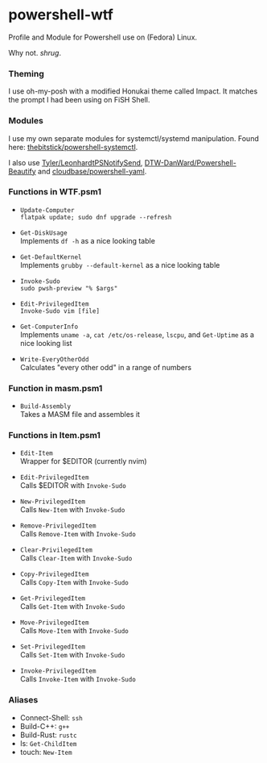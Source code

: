 # powershell-wtf

Profile and Module for Powershell use on (Fedora) Linux.

Why not. *shrug*.


### Theming
I use oh-my-posh with a modified Honukai theme called Impact. It matches the prompt I had been using on FiSH Shell.


### Modules

I use my own separate modules for systemctl/systemd manipulation. Found here: [thebitstick/powershell-systemctl](https://github.com/thebitstick/powershell-systemctl).  

I also use [Tyler/LeonhardtPSNotifySend](https://github.com/TylerLeonhardt/PSNotifySend), [DTW-DanWard/Powershell-Beautify](https://github.com/DTW-DanWard/PowerShell-Beautifier) and [cloudbase/powershell-yaml](https://github.com/cloudbase/powershell-yaml).


### Functions in WTF.psm1

- `Update-Computer`  
`flatpak update; sudo dnf upgrade --refresh`

- `Get-DiskUsage`  
Implements `df -h` as a nice looking table

- `Get-DefaultKernel`  
Implements `grubby --default-kernel` as a nice looking table

- `Invoke-Sudo`  
`sudo pwsh-preview "% $args"`

- `Edit-PrivilegedItem`  
`Invoke-Sudo vim [file]`

- `Get-ComputerInfo`  
Implements `uname -a`, `cat /etc/os-release`, `lscpu`, and `Get-Uptime` as a nice looking list

- `Write-EveryOtherOdd`  
Calculates "every other odd" in a range of numbers


### Function in masm.psm1

- `Build-Assembly`  
Takes a MASM file and assembles it


### Functions in Item.psm1

- `Edit-Item`  
Wrapper for $EDITOR (currently nvim)

- `Edit-PrivilegedItem`  
Calls $EDITOR with `Invoke-Sudo`

- `New-PrivilegedItem`  
Calls `New-Item` with `Invoke-Sudo`

- `Remove-PrivilegedItem`  
Calls `Remove-Item` with `Invoke-Sudo`

- `Clear-PrivilegedItem`  
Calls `Clear-Item` with `Invoke-Sudo`

- `Copy-PrivilegedItem`  
Calls `Copy-Item` with `Invoke-Sudo`

- `Get-PrivilegedItem`  
Calls `Get-Item` with `Invoke-Sudo`

- `Move-PrivilegedItem`  
Calls `Move-Item` with `Invoke-Sudo`

- `Set-PrivilegedItem`  
Calls `Set-Item` with `Invoke-Sudo`

- `Invoke-PrivilegedItem`  
Calls `Invoke-Item` with `Invoke-Sudo`


### Aliases

- Connect-Shell: `ssh`  
- Build-C++: `g++`
- Build-Rust: `rustc`
- ls: `Get-ChildItem`  
- touch: `New-Item`
